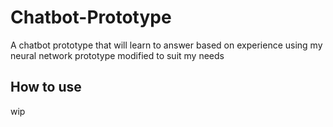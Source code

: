 # Chatbot-Prototype

A chatbot prototype that will learn to answer based on experience using my neural network prototype modified to suit my needs

## How to use

wip
